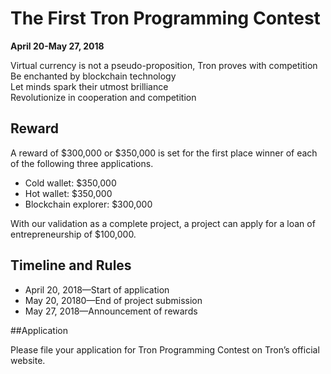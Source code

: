 # The First Tron Programming Contest

**April 20-May 27, 2018**

Virtual currency is not a pseudo-proposition, Tron proves with competition  
Be enchanted by blockchain technology  
Let minds spark their utmost brilliance  
Revolutionize in cooperation and competition

## Reward

A reward of $300,000 or $350,000 is set for the first place winner of each of the following three applications.

+ Cold wallet: $350,000
+ Hot wallet: $350,000
+ Blockchain explorer: $300,000

With our validation as a complete project, a project can apply for a loan of entrepreneurship of $100,000.

## Timeline and Rules

+ April 20, 2018—Start of application
+ May 20, 20180—End of project submission
+ May 27, 2018—Announcement of rewards

##Application

Please file your application for Tron Programming Contest on Tron’s official website.
